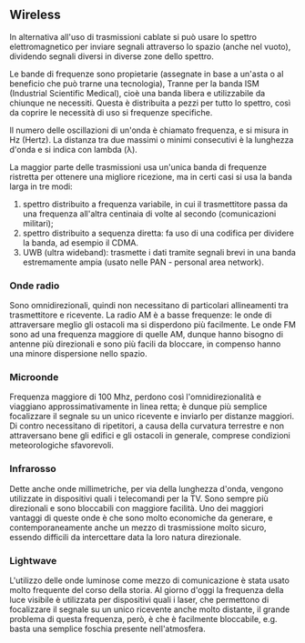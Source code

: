 ## Wireless
In alternativa all'uso di trasmissioni cablate si può usare lo spettro elettromagnetico per inviare segnali attraverso lo spazio (anche nel vuoto), dividendo segnali diversi in diverse zone dello spettro.

Le bande di frequenze sono propietarie (assegnate in base a un'asta o al beneficio che può trarne una tecnologia), Tranne per la banda ISM (Industrial Scientific Medical), cioè una banda libera e utilizzabile da chiunque ne necessiti. Questa è distribuita a pezzi per tutto lo spettro, così da coprire le necessità di uso si frequenze specifiche.

Il numero delle oscillazioni di un'onda è chiamato frequenza, e si misura in Hz (Hertz). La distanza tra due massimi o minimi consecutivi è la lunghezza d'onda e si indica con lambda (λ).

La maggior parte delle trasmissioni usa un'unica banda di frequenze ristretta per ottenere una migliore ricezione, ma in certi casi si usa la banda larga in tre modi:
1. spettro distribuito a frequenza variabile, in cui il trasmettitore passa da una frequenza all'altra centinaia di volte al secondo (comunicazioni militari);
2. spettro distribuito a sequenza diretta: fa uso di una codifica per dividere la banda, ad esempio il CDMA.
3. UWB (ultra wideband): trasmette i dati tramite segnali brevi in una banda estremamente ampia (usato nelle PAN - personal area network).

### Onde radio
Sono omnidirezionali, quindi non necessitano di particolari allineamenti tra trasmettitore e ricevente. La radio AM è a basse frequenze: le onde di attraversare meglio gli ostacoli ma si disperdono più facilmente. Le onde FM sono ad una frequenza maggiore di quelle AM, dunque hanno bisogno di antenne più direzionali e sono più facili da bloccare, in compenso hanno una minore dispersione nello spazio.

### Microonde
Frequenza maggiore di 100 Mhz, perdono così l'omnidirezionalità e viaggiano approssimativamente in linea retta; è dunque più semplice focalizzare il segnale su un unico ricevente e inviarlo per distanze maggiori.
Di contro necessitano di ripetitori, a causa della curvatura terrestre e non attraversano bene gli edifici e gli ostacoli in generale, comprese condizioni meteorologiche sfavorevoli.

### Infrarosso
Dette anche onde millimetriche, per via della lunghezza d'onda, vengono utilizzate in dispositivi quali i telecomandi per la TV. Sono sempre più direzionali e sono bloccabili con maggiore facilità. Uno dei maggiori vantaggi di queste onde è che sono molto economiche da generare, e contemporaneamente anche un mezzo di trasmissione molto sicuro, essendo difficili da intercettare data la loro natura direzionale.

### Lightwave
L'utilizzo delle onde luminose come mezzo di comunicazione è stata usato molto frequente del corso della storia. Al giorno d'oggi la frequenza della luce visibile è utilizzata per dispositivi quali i laser, che permettono di focalizzare il segnale su un unico ricevente anche molto distante, il grande problema di questa frequenza, però, è che è facilmente bloccabile, e.g. basta una semplice foschia presente nell'atmosfera.

